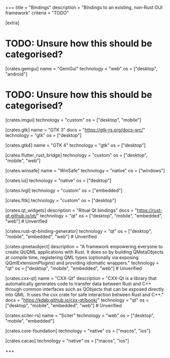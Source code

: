 +++
title = "Bindings"
description = "Bindings to an existing, non-Rust GUI framework"
criteria = "TODO"

[extra]

# TODO: Unsure how this should be categorised?
[crates.gemgui]
name = "GemGui"
technology = "web"
os = ["desktop", "android"]

# TODO: Unsure how this should be categorised?
[crates.imgui]
technology = "custom"
os = ["desktop", "mobile"]

[crates.gtk]
name = "GTK 3"
docs = "https://gtk-rs.org/docs-src/"
technology = "gtk"
os = ["desktop"]

[crates.gtk4]
name = "GTK 4"
technology = "gtk"
os = ["desktop"]

[crates.flutter_rust_bridge]
technology = "custom"
os = ["desktop", "mobile", "web"]

[crates.winsafe]
name = "WinSafe"
technology = "native"
os = ["windows"]

[crates.iui]
technology = "native"
os = ["desktop"]

[crates.lvgl]
technology = "custom"
os = ["embedded"]

[crates.fltk]
technology = "custom"
os = ["desktop"]

[crates.qt_widgets]
description = "Ritual Qt bindings"
docs = "https://rust-qt.github.io/qt/"
technology = "qt"
os = ["desktop", "mobile", "embedded", "web"] # Unverified

[crates.rust-qt-binding-generator]
technology = "qt"
os = ["desktop", "mobile", "embedded", "web"] # Unverified

[crates.qmetaobject]
description = "A framework empowering everyone to create Qt/QML applications with Rust. It does so by building QMetaObjects at compile time, registering QML types (optionally via exposing QQmlExtensionPlugins) and providing idiomatic wrappers."
technology = "qt"
os = ["desktop", "mobile", "embedded", "web"] # Unverified

[crates.cxx-qt]
name = "CXX-Qt"
description = "CXX-Qt is a library that automatically generates code to transfer data between Rust and C++ through common interfaces such as QObjects that can be exposed directly into QML. It uses the cxx crate for safe interaction between Rust and C++."
docs = "https://kdab.github.io/cxx-qt/book/"
technology = "qt"
os = ["desktop", "mobile", "embedded", "web"] # Unverified

[crates.sciter-rs]
name = "Sciter"
technology = "web"
os = ["desktop", "mobile", "embedded"]

[crates.core-foundation]
technology = "native"
os = ["macos", "ios"]

[crates.cacao]
technology = "native"
os = ["macos", "ios"]

+++
